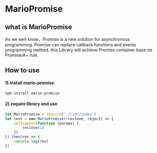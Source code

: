 # MarioPromise
## what is MarioPromise
As we well know，Promise is a new solution for asynchronous programming. Promise can replace callback functions and events  programming method. this Library will achieve Promise container base on Promise/A+ rule.
## How to use
#### 1).install mario-promise
``` shell
npm install mario-promise
```
#### 2).require library and use
``` JavaScript
let MarioPromise = require('./libs/index')
let test = new MarioPromise((reslove, reject) => {
    setTimeout(function (params) {
        reslove(1)
    })
}).then(res => {
    console.log(res)
})
```